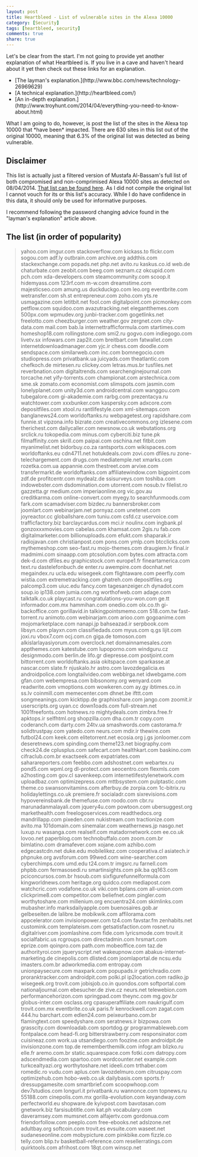 ```yaml
---
layout: post
title: Heartbleed - List of vulnerable sites in the Alexa 10000
category: [Security]
tags: [heartbleed, security]
comments: true
share: true
---
```

Let's be clear from the start. I'm not going to provide yet another explanation of what Heartbleed is. If you live in a cave and haven't heard about it yet then check out these links for an explanation.

<ul>
<li>[The layman's explanation.](http://www.bbc.com/news/technology-26969629)</li>
<li>[A technical explanation.](http://heartbleed.com/)</li>
<li>[An in-depth explanation.](http://www.troyhunt.com/2014/04/everything-you-need-to-know-about.html)</li>
</ul>
What I am going to do, however, is post the list of the sites in the Alexa top 10000 that *have been* impacted.  There are 630 sites in this list out of the original 10000, meaning that 6.3% of the original list was detected as being vulnerable.

## Disclaimer

This list is actually just a filtered version of Mustafa Al-Bassam's full list of both compromised and non-comprimised Alexa 10000 sites as detected on 08/04/2014. [That list can be found here](https://github.com/musalbas/heartbleed-masstest/blob/master/top10000.txt). As I did not compile the original list I cannot vouch for its or this list's accuracy. While I do have confidence in this data, it should only be used for informative purposes.

I recommend following the password changing advice found in the "layman's explanation" article above.

## The list (in order of popularity)

<blockquote>
  yahoo.com
  imgur.com
  stackoverflow.com
  kickass.to
  flickr.com
  sogou.com
  adf.ly
  outbrain.com
  archive.org
  addthis.com
  stackexchange.com
  popads.net
  php.net
  avito.ru
  kaskus.co.id
  web.de
  chaturbate.com
  zeobit.com
  beeg.com
  seznam.cz
  okcupid.com
  pch.com
  xda-developers.com
  steamcommunity.com
  scoop.it
  hidemyass.com
  123rf.com
  m-w.com
  dreamstime.com
  majesticseo.com
  amung.us
  duckduckgo.com
  leo.org
  eventbrite.com
  wetransfer.com
  sh.st
  entrepreneur.com
  zoho.com
  yts.re
  usmagazine.com
  letitbit.net
  fool.com
  digitalpoint.com
  picmonkey.com
  petflow.com
  squidoo.com
  avazutracking.net
  elegantthemes.com
  500px.com
  wpmudev.org
  junbi-tracker.com
  gogetlinks.net
  freelotto.com
  cheezburger.com
  weather.gov
  zergnet.com
  city-data.com
  mail.com
  bab.la
  internettrafficformula.com
  startimes.com
  homeshop18.com
  rollingstone.com
  smi2.ru
  gogvo.com
  indiegogo.com
  livetv.sx
  infowars.com
  zap2it.com
  breitbart.com
  fatwallet.com
  internetdownloadmanager.com
  yjc.ir
  chess.com
  doodle.com
  sendspace.com
  similarweb.com
  inc.com
  bomnegocio.com
  studiopress.com
  privatbank.ua
  juicyads.com
  theatlantic.com
  chefkoch.de
  mirtesen.ru
  clickey.com
  letras.mus.br
  tusfiles.net
  reverbnation.com
  digitaltrends.com
  searchenginejournal.com
  torcache.net
  yify-torrents.com
  championat.com
  arstechnica.com
  sme.sk
  zomato.com
  economist.com
  slimspots.com
  jasmin.com
  lonelyplanet.com
  unity3d.com
  androidcentral.com
  wanggou.com
  tubegalore.com
  gi-akademie.com
  rarbg.com
  prezentacya.ru
  watchtower.com
  xxxbunker.com
  kaspersky.com
  adxcore.com
  depositfiles.com
  xtool.ru
  rantlifestyle.com
  xml-sitemaps.com
  banglanews24.com
  worldoftanks.ru
  webpagetest.org
  rapidshare.com
  funnie.st
  vipzona.info
  bizrate.com
  creativecommons.org
  izlesene.com
  therichest.com
  dailycaller.com
  newsnow.co.uk
  webutations.org
  srclick.ru
  tokopedia.com
  minus.com
  cyberciti.biz
  tune.pk
  filmaffinity.com
  skrill.com
  paipai.com
  oschina.net
  fitbit.com
  myanimelist.net
  bidorbuy.co.za
  rantsports.com
  wikispaces.com
  worldoftanks.eu
  cdn4711.net
  hotukdeals.com
  zovi.com
  dfiles.ru
  zone-telechargement.com
  drugs.com
  mediatemple.net
  xmarks.com
  rozetka.com.ua
  appannie.com
  thestreet.com
  arvixe.com
  transfermarkt.de
  worldoftanks.com
  affiliatewindow.com
  bigpoint.com
  zdf.de
  profitcentr.com
  mydealz.de
  ssisurveys.com
  toshiba.com
  indowebster.com
  dsdomination.com
  utorrent.com
  nosub.tv
  filelist.ro
  gazzetta.gr
  medium.com
  imperiaonline.org
  vic.gov.au
  creditkarma.com
  online-convert.com
  myegy.to
  searchfunmoods.com
  fark.com
  scamadviser.com
  bizdec.ru
  bannersbroker.com
  joomlart.com
  webinarjam.net
  pornyaz.com
  unetenet.com
  joyreactor.cc
  globallshare.com
  tuniu.com
  csfd.cz
  uservoice.com
  trafficfactory.biz
  barclaycardus.com
  mci.ir
  noulinx.com
  ingbank.pl
  gonzoxxxmovies.com
  cabelas.com
  khamsat.com
  2gis.ru
  fab.com
  digitalmarketer.com
  billionuploads.com
  efukt.com
  shaparak.ir
  radiojavan.com
  christianpost.com
  pons.com
  ymlp.com
  btcclicks.com
  mythemeshop.com
  seo-fast.ru
  mojo-themes.com
  draugiem.lv
  final.ir
  madmimi.com
  sinaapp.com
  ptcsolution.com
  bytes.com
  attracta.com
  dek-d.com
  dfiles.eu
  graphicstock.com
  europe1.fr
  fineartamerica.com
  text.ru
  dastelefonbuch.de
  enter.ru
  awempire.com
  docnhat.net
  megaindex.ru
  ucla.edu
  wisegeek.com
  flightaware.com
  peerfly.com
  wistia.com
  extremetracking.com
  ghatreh.com
  depositfiles.org
  palcomp3.com
  uiuc.edu
  fancy.com
  tagesanzeiger.ch
  dynadot.com
  soup.io
  ip138.com
  jumia.com.ng
  worthofweb.com
  adage.com
  talktalk.co.uk
  playcast.ru
  congratulations-you-won.com
  ge.tt
  informador.com.mx
  hammihan.com
  onedio.com
  olx.co.th
  gi-backoffice.com
  gorillavid.in
  talkingpointsmemo.com
  518.com.tw
  fast-torrent.ru
  animoto.com
  webinarjam.com
  arioo.com
  gogoanime.com
  mojomarketplace.com
  nanapi.jp
  bahseazad.ir
  serpbook.com
  libsyn.com
  playxn.com
  classifiedads.com
  myus.com
  q.gs
  lijit.com
  joxi.ru
  vbox7.com
  ocj.com.cn
  giga.de
  tomoson.com
  alkislarlayasiyorum.com
  overclock.net
  domainnamesales.com
  appthemes.com
  katestube.com
  lupoporno.com
  windguru.cz
  designmodo.com
  berlin.de
  lifo.gr
  diepresse.com
  postjoint.com
  bittorrent.com
  worldoftanks.asia
  okitspace.com
  sparkasse.at
  nascar.com
  slate.fr
  njuskalo.hr
  astro.com
  lavozdegalicia.es
  androidpolice.com
  longtailvideo.com
  webbirga.net
  idwebgame.com
  gfan.com
  webempresa.com
  bibsonomy.org
  wenyard.com
  readwrite.com
  vmoptions.com
  wowkeren.com
  ay.gy
  ibtimes.co.in
  ss.lv
  coinmill.com
  memecenter.com
  dhnet.be
  ifttt.com
  songmeanings.com
  kicktipp.de
  graphixshare.com
  jango.com
  zoomit.ir
  userscripts.org
  uyan.cc
  down1oads.com
  full-stream.net
  1001freefonts.com
  hotnews.ro
  mightydeals.com
  zimbra.free.fr
  apktops.ir
  selfhtml.org
  shopzilla.com
  dha.com.tr
  copy.com
  coderanch.com
  darty.com
  24tv.ua
  smashwords.com
  castorama.fr
  solidtrustpay.com
  yatedo.com
  neurs.com
  mdir.ir
  thewire.com
  futbol24.com
  keek.com
  elitetorrent.net
  ecosia.org
  j.gs
  jonloomer.com
  deseretnews.com
  spinding.com
  theme123.net
  biography.com
  check24.de
  cplusplus.com
  safecart.com
  healthkart.com
  baskino.com
  cifraclub.com.br
  exactseek.com
  expatriates.com
  saharareporters.com
  feebbo.com
  adshostnet.com
  webartex.ru
  pond5.com
  wpml.org
  dl-protect.com
  seocentro.com
  flexmls.com
  a2hosting.com
  gov.cl
  savenkeep.com
  internetlifestylenetwork.com
  uploadbaz.com
  optimizepress.com
  mttbsystem.com
  pulptastic.com
  theme.co
  swansonvitamins.com
  afterbuy.de
  zorpia.com
  1c-bitrix.ru
  holidaylettings.co.uk
  premiere.fr
  socialadr.com
  sixrevisions.com
  hypovereinsbank.de
  themefuse.com
  roodo.com
  cbr.ru
  marunadanmalayali.com
  jquery4u.com
  powtoon.com
  ubersuggest.org
  markethealth.com
  freelogoservices.com
  readthedocs.org
  mandrillapp.com
  pixeden.com
  nukistream.com
  tractionize.com
  avito.ma
  101domain.com
  sinemalar.com
  weathernews.jp
  nasgo.net
  luxup.ru
  wasanga.com
  realself.com
  matadornetwork.com
  ee.co.uk
  lovoo.net
  paperblog.com
  technobuffalo.com
  zoom.com.br
  bimlatino.com
  dramafever.com
  xojane.com
  azhibo.com
  edgecastcdn.net
  duke.edu
  mobilelikez.com
  cooperativa.cl
  asiatech.ir
  phpnuke.org
  avsforum.com
  99wed.com
  wine-searcher.com
  cyberchimps.com
  umd.edu
  t24.com.tr
  imgsrc.ru
  farnell.com
  phpbb.com
  fermasosedi.ru
  smartinsights.com
  pik.ba
  qq163.com
  pciconcursos.com.br
  hsoub.com
  sixfigurefunnelformula.com
  kingworldnews.com
  heritage.org
  quidco.com
  mediapost.com
  watchcric.com
  vodafone.co.uk
  viki.com
  bplans.com
  all-union.com
  clickprime8.com
  competitor.com
  beliefnet.com
  pingler.com
  worthytoshare.com
  millenium.org
  encuentra24.com
  skimlinks.com
  mubasher.info
  marksdailyapple.com
  buenosaires.gob.ar
  gelbeseiten.de
  lalibre.be
  mobikwik.com
  affilorama.com
  appcelerator.com
  invisionpower.com
  tz4.com
  favstar.fm
  zenhabits.net
  customink.com
  templateism.com
  getsatisfaction.com
  rosnet.ru
  digitalriver.com
  joomlashine.com
  fide.com
  lyricsmode.com
  trovit.it
  socialfabric.us
  rcgroups.com
  directadmin.com
  hrsmart.com
  eprize.com
  qoinpro.com
  path.com
  mobeoffice.com
  taz.de
  authorityroi.com
  jqueryscript.net
  wakeupnow.com
  abakus-internet-marketing.de
  cinepolis.com
  dlisted.com
  joomlaportal.de
  ncsu.edu
  imasters.com.br
  adworkmedia.com
  entropay.com
  unionpaysecure.com
  maxpark.com
  popupads.ir
  getrichradio.com
  proranktracker.com
  androidpit.com
  polki.pl
  ip2location.com
  radiko.jp
  wisegeek.org
  trovit.com
  jobisjob.co.in
  quondos.com
  softportal.com
  nationaljournal.com
  ebesucher.de
  zive.cz
  neurs.net
  telewebion.com
  performancehorizon.com
  springpad.com
  theync.com
  mg.gov.br
  globus-inter.com
  osclass.org
  cpasuperaffiliate.com
  naukrigulf.com
  trovit.com.mx
  eventbrite.co.uk
  paris.fr
  kenrockwell.com
  zagat.com
  444.hu
  barchart.com
  edlen24.com
  peixeurbano.com.br
  flamingtext.com
  speedyshare.com
  seratnews.ir
  bizpowa.com
  grasscity.com
  downloadab.com
  sportdog.gr
  programmableweb.com
  fontpalace.com
  head-fi.org
  bitterstrawberry.com
  responsinator.com
  cuisineaz.com
  work.ua
  utsandiego.com
  foozine.com
  androidpit.de
  invisionzone.com
  top.de
  rememberthemilk.com
  infogr.am
  blizko.ru
  elle.fr
  aremo.com.br
  static.squarespace.com
  fotki.com
  datropy.com
  adscendmedia.com
  spartoo.com
  wordcounter.net
  example.com
  turkcealtyazi.org
  worthytoshare.net
  ideeli.com
  trthaber.com
  romedic.ro
  vudu.com
  aplus.com
  lavozdelmuro.com
  citruspay.com
  optimizehub.com
  hobo-web.co.uk
  dailybasis.com
  sports.fr
  dressupgamesite.com
  smartbrief.com
  scoopwhoop.com
  dev7studios.com
  longurl.it
  privatbank.ru
  wannonce.com
  topnews.ru
  55188.com
  cinepolis.com.mx
  gorilla-evolution.com
  keyandway.com
  perfectworld.eu
  shopware.de
  kyivpost.com
  bavotasan.com
  gnetwork.biz
  farsisubtitle.com
  kat.ph
  vocabulary.com
  daveramsey.com
  mumsnet.com
  alfajertv.com
  gordonua.com
  friendorfollow.com
  peeplo.com
  free-ebooks.net
  adslzone.net
  adultbay.org
  softcoin.com
  trovit.es
  evsuite.com
  waseet.net
  sudaneseonline.com
  mobypicture.com
  pinkbike.com
  fizzle.co
  telly.com
  blip.tv
  basketball-reference.com
  resellerratings.com
  quirktools.com
  afrihost.com
  18qt.com
  winscp.net

</blockquote>
